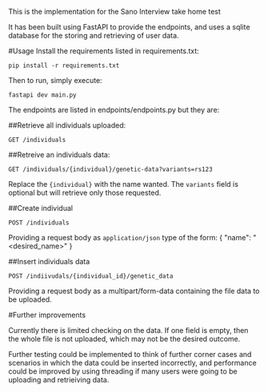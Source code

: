 This is the implementation for the Sano Interview take home test

It has been built using FastAPI to provide the endpoints, and uses a sqlite database for the storing and retrieving of user data.

#Usage
Install the requirements listed in requirements.txt:

    pip install -r requirements.txt

Then to run, simply execute:

    fastapi dev main.py

The endpoints are listed in endpoints/endpoints.py but they are:

##Retrieve all individuals uploaded:

    GET /individuals

##Retreive an individuals data:

    GET /individuals/{individual}/genetic-data?variants=rs123

Replace the `{individual}` with the name wanted.
The `variants` field is optional but will retrieve only those requested.

##Create individual

    POST /individuals

Providing a request body as `application/json` type of the form:
{
"name": "<desired_name>"
}

##Insert individuals data

    POST /indiivudals/{individual_id}/genetic_data

Providing a request body as a multipart/form-data containing the file data to be uploaded.

#Further improvements

Currently there is limited checking on the data. If one field is empty, then the whole file is not uploaded, which may not be the desired outcome.

Further testing could be implemented to think of further corner cases and scenarios in which the data could be inserted incorrectly, and performance could be improved by using threading if many users were going to be uploading and retrieiving data.
